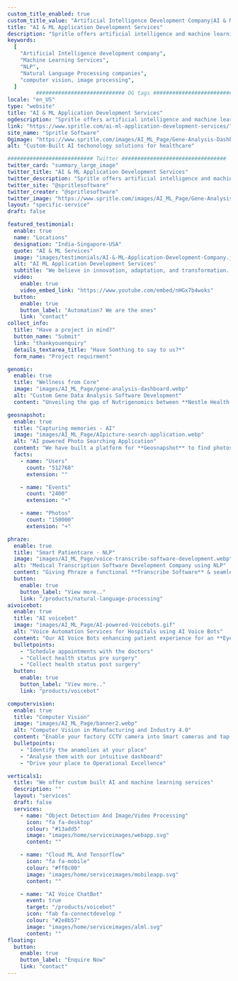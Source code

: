 ```yaml
---
custom_title_enabled: true
custom_title_value: "Artificial Intelligence Development Company|AI & ML Services - Spritle.com"
title: "AI & ML Application Development Services"
description: "Spritle offers artificial intelligence and machine learning development services such as NLP, voice bot, computer vision, image processing & more advanced services."
keywords:
  [
    "Artificial Intelligence development company",
    "Machine Learning Services",
    "NLP",
    "Natural Language Processing companies",
    "computer vision, image processing",
  ]
         ############################ OG tags #################################
locale: "en_US"
type: "website"
title: "AI & ML Application Development Services"
ogdescription: "Spritle offers artificial intelligence and machine learning services such as NLP, voice bot, computer vision, image processing & more advanced services." 
link: "https://www.spritle.com/ai-ml-application-development-services/"
site_name: "Spritle Software"
Ogimage: "https://www.spritle.com/images/AI_ML_Page/Gene-Analysis-Dashboard.png.pagespeed.ce.n1n8Y7RGdR.png" 
alt: "Custom-Built AI techonology solutions for healthcare" 

########################### Twitter #################################
twitter_card: "summary_large_image"
twitter_title: "AI & ML Application Development Services"
twitter_description: "Spritle offers artificial intelligence and machine learning services such as NLP, voice bot, computer vision, image processing & more advanced services." 
twitter_site: "@spritlesoftware"
twitter_creater: "@spritlesoftware"
twitter_image: "https://www.spritle.com/images/AI_ML_Page/Gene-Analysis-Dashboard.png.pagespeed.ce.n1n8Y7RGdR.png" 
layout: "specific-service"
draft: false

featured_testimonial:
  enable: true
  name: "Locations"
  designation: "India-Singapore-USA"
  quote: "AI & ML Services"
  image: "images/testimonials/AI-&-ML-Application-Development-Company.jpg"
  alt: "AI ML Application Development Services"
  subtitle: "We believe in innovation, adaptation, and transformation. With our AI and ML-based expertise, we help you take your business to the next level. <br/> <br/> Not only that, we have a decade of experience in working with Enterprise, Startup, and Life Science Research companies helping them to bridge the gap between smart solutions and AI Implementations."
  video:
    enable: true
    video_embed_link: "https://www.youtube.com/embed/nHGx7b4woks"
  button:
    enable: true
    button_label: "Automation? We are the ones"
    link: "contact"
collect_info:
  title: "Have a project in mind?"
  button_name: "Submit"
  link: "thankyouenquiry"
  details_textarea_title: "Have Somthing to say to us?*"
  form_name: "Project requirment"

genomic:
  enable: true
  title: "Wellness from Core"
  image: "images/AI_ML_Page/gene-analysis-dashboard.webp"
  alt: "Custom Gene Data Analysis Software Development"
  content: "Unveiling the gap of Nutrigenomics between **Nestle Health Science** and patients to deliver future healthcare by using our **Smart   AI-based Supplement Suggestion** System."

geosnapshot:
  enable: true
  title: "Capturing memories - AI"
  image: "images/AI_ML_Page/AIpicture-search-application.webp"
  alt: "AI powered Photo Searching Application"
  content: "We have built a platform for **Geosnapshot** to find photos quickly and easily using Powerful AI technology enabling participants to find all of their photos real quick and  download."
  facts:
    - name: "Users"
      count: "512768"
      extension: ""

    - name: "Events"
      count: "2400"
      extension: "+"

    - name: "Photos"
      count: "150000"
      extension: "+"

phraze:
  enable: true
  title: "Smart Patientcare - NLP"
  image: "images/AI_ML_Page/voice-transcribe-software-development.webp"
  alt: "Medical Transcription Software Development Company using NLP"
  content: "Giving Phraze a functional **Transcribe Software** & seamless experience partnered with **Natural Language Processing & Speech Recognition** that help Practitioners connect better with Patients "
  button: 
    enable: true
    button_label: "View more.."
    link: "/products/natural-language-processing"
aivoicebot:
  enable: true
  title: "AI voicebot"
  image: "images/AI_ML_Page/AI-powered-Voicebots.gif"
  alt: "Voice Automation Services for Hospitals using AI Voice Bots"
  content: "Our AI Voice Bots enhancing patient experience for an **Eye Hospital in Singapore** by initiating Human-like conversation via calls to"
  bulletpoints:
    - "Schedule appointments with the doctors"
    - "Collect health status pre surgery"
    - "Collect health status post surgery"
  button:
    enable: true
    button_label: "View more.."
    link: "products/voicebot"

computervision:
  enable: true
  title: "Computer Vision"
  image: "images/AI_ML_Page/banner2.webp"
  alt: "Computer Vision in Manufacturing and Industry 4.0"
  content: "Enable your factory CCTV camera into Smart cameras and tap the fullest potential of your floor! <br> We are transforming the way Factories operate through AI"
  bulletpoints:
    - "Identify the anamolies at your place"
    - "Analyse them with our intuitive dashboard"
    - "Drive your place to Operational Excellence"

verticals1:
  title: "We offer custom built AI and machine learning services"
  description: ""
  layout: "services"
  draft: false
  services:
    - name: "Object Detection And Image/Video Processing"
      icon: "fa fa-desktop"
      colour: "#13add5"
      image: "images/home/serviceimages/webapp.svg"
      content: ""

    - name: "Cloud ML And Tensorflow"
      icon: "fa fa-mobile"
      colour: "#ff8c00"
      image: "images/home/serviceimages/mobileapp.svg"
      content: ""

    - name: "AI Voice ChatBot"
      event: true
      target: "/products/voicebot"
      icon: "fab fa-connectdevelop "
      colour: "#2e8b57"
      image: "images/home/serviceimages/alml.svg"
      content: ""
floating:
  button:
    enable: true
    button_label: "Enquire Now"
    link: "contact"
---
```

